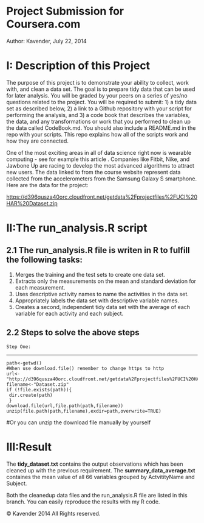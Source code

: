 Project Submission for Coursera.com
========================
Author: Kavender, July 22, 2014


I: Description of this Project
==================================
The purpose of this project is to demonstrate your ability to collect, work with, and clean a data set. The goal is to prepare tidy data that can be used for later analysis. You will be graded by your peers on a series of yes/no questions related to the project. You will be required to submit: 1) a tidy data set as described below, 2) a link to a Github repository with your script for performing the analysis, and 3) a code book that describes the variables, the data, and any transformations or work that you performed to clean up the data called CodeBook.md. You should also include a README.md in the repo with your scripts. This repo explains how all of the scripts work and how they are connected.  

One of the most exciting areas in all of data science right now is wearable computing - see for example this article . Companies like Fitbit, Nike, and Jawbone Up are racing to develop the most advanced algorithms to attract new users. The data linked to from the course website represent data collected from the accelerometers from the Samsung Galaxy S smartphone. Here are the data for the project: 

https://d396qusza40orc.cloudfront.net/getdata%2Fprojectfiles%2FUCI%20HAR%20Dataset.zip 

 


II:The run_analysis.R script
==============================

2.1 The run_analysis.R file is writen in R to fulfill the following tasks:
--------------------------------------------------------------------------

1.  Merges the training and the test sets to create one data set.
2.  Extracts only the measurements on the mean and standard deviation for each measurement. 
3.  Uses descriptive activity names to name the activities in the data set.
4.  Appropriately labels the data set with descriptive variable names. 
5.  Creates a second, independent tidy data set with the average of each variable for each activity and each subject. 


2.2 Steps to solve the above steps
--------------------------------------
    Step One:
  ----------------------
    path<-getwd()
    #When use download.file() remember to change https to http
    url<-"http://d396qusza40orc.cloudfront.net/getdata%2Fprojectfiles%2FUCI%20HAR%20Dataset.zip"
    filename<-"Dataset.zip"
    if (!file.exists(path)){
     dir.create(path)
     }
    download.file(url,file.path(path,filename))
    unzip(file.path(path,filename),exdir=path,overwrite=TRUE)
   #Or you can unzip the download file manually by yourself










III:Result
===================

The **tidy_dataset.txt** contains the output observations which has been cleaned up with the previous requirement.
The **summary_data_average.txt** containes the mean value of all 66 variables grouped by ActvitityName and Subject.

Both the cleanedup data files and the run_analysis.R file are listed in this branch. You can easily reproduce the results with my R code. 


© Kavender 2014 All Rights reserved.




